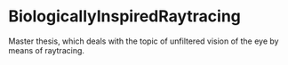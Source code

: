 # BiologicallyInspiredRaytracing
Master thesis, which deals with the topic of unfiltered vision of the eye by means of raytracing. 
